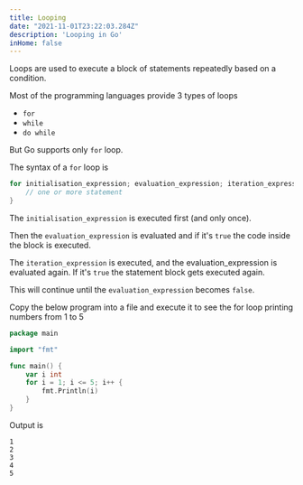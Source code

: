 ```yaml
---
title: Looping
date: "2021-11-01T23:22:03.284Z"
description: 'Looping in Go'
inHome: false
---
```


Loops are used to execute a block of statements repeatedly based on a condition. 

Most of the programming languages provide 3 types of loops

- `for`
- `while`
- `do while`
 
But Go supports only `for` loop.

The syntax of a `for` loop is

```go
for initialisation_expression; evaluation_expression; iteration_expression {
    // one or more statement
}
```

The `initialisation_expression` is executed first (and only once).

Then the `evaluation_expression` is evaluated and if it's `true` the code inside the block is executed.

The `iteration_expression` is executed, and the evaluation_expression is evaluated again. If it's `true` the statement block gets executed again.

This will continue until the `evaluation_expression` becomes `false`.

Copy the below program into a file and execute it to see the for loop printing numbers from 1 to 5

```go
package main

import "fmt"

func main() {
	var i int
	for i = 1; i <= 5; i++ {
		fmt.Println(i)
	}
}
```

Output is

```
1
2
3
4
5
```